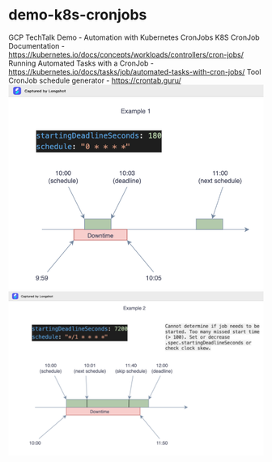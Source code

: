 # demo-k8s-cronjobs
GCP TechTalk Demo - Automation with Kubernetes CronJobs
K8S CronJob Documentation - https://kubernetes.io/docs/concepts/workloads/controllers/cron-jobs/
Running Automated Tasks with a CronJob - https://kubernetes.io/docs/tasks/job/automated-tasks-with-cron-jobs/
Tool CronJob schedule generator - https://crontab.guru/
![alt text](image.png)
![alt text](image-1.png)